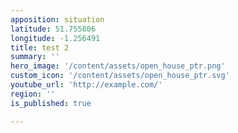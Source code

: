 ```yaml
---
apposition: situation
latitude: 51.755806
longitude: -1.256491
title: test 2
summary: ''
hero_image: '/content/assets/open_house_ptr.png'
custom_icon: '/content/assets/open_house_ptr.svg'
youtube_url: 'http://example.com/'
region: ''
is_published: true

---
```

